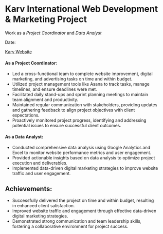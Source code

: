 # Karv International Web Development & Marketing Project
Work as a *Project Coordinator* and *Data Analyst* 

Date: 

[Karv Website](http://karvinternational.com/)


#### As a Project Coordinator:
- Led a cross-functional team to complete website improvement, digital marketing, and advertising tasks on time and within budget.
- Utilized project management tools like Asana to track tasks, manage timelines, and ensure deadlines were met.
- Facilitated daily stand-ups and sprint planning meetings to maintain team alignment and productivity.
- Maintained regular communication with stakeholders, providing updates and gathering feedback to align project objectives with client expectations.
- Proactively monitored project progress, identifying and addressing potential issues to ensure successful client outcomes.

  
#### As a Data Analyst:
- Conducted comprehensive data analysis using Google Analytics and Excel to monitor website performance metrics and user engagement.
- Provided actionable insights based on data analysis to optimize project execution and deliverables.
- Implemented data-driven digital marketing strategies to improve website traffic and user engagement.


## Achievements:
- Successfully delivered the project on time and within budget, resulting in enhanced client satisfaction.
- Improved website traffic and engagement through effective data-driven digital marketing strategies.
- Demonstrated strong communication and team leadership skills, fostering a collaborative environment for project success.
